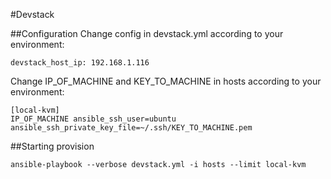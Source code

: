 #Devstack

##Configuration
Change config in devstack.yml according to your environment:
```
devstack_host_ip: 192.168.1.116
```
Change IP_OF_MACHINE and KEY_TO_MACHINE in hosts according to your environment:
```
[local-kvm]
IP_OF_MACHINE ansible_ssh_user=ubuntu ansible_ssh_private_key_file=~/.ssh/KEY_TO_MACHINE.pem

```

##Starting provision
```
ansible-playbook --verbose devstack.yml -i hosts --limit local-kvm
```
